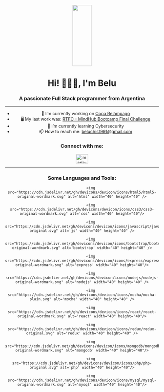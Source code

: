 <div id='header' align='center'>
  <img src='https://media.giphy.com/media/3WW4Zm1F2MeoU/giphy.gif' width=35% height=200px></img>
  <h1 align='center'> Hi! 🙋🏻‍♀️, I'm Belu</h1>
  <h3 align='center'>A passionate Full Stack programmer from Argentina</h3>
<div>

<hr>

- 🔭 I’m currently working on [Copa Relámpago](https://github.com/Maximiliano-Pereyra/copa-relampago)
- 🖥️ My last work was: [RTFC - MindHub Bootcamp Final Challenge](https://github.com/nehuen-aumedes-diez/Mindhub-Challengue-RFTC-Front)
- 🌱 I’m currently learning Cybersecurity
- 📫 How to reach me: beluchis1991@gmail.com

<h3 align="center">Connect with me:</h3>
<p align="center">
<a href="https://www.linkedin.com/in/maría-belén-alvarez-612a25234" target="blank"><img align="center" src="https://raw.githubusercontent.com/rahuldkjain/github-profile-readme-generator/master/src/images/icons/Social/linked-in-alt.svg" alt="maría-belén-alvarez" height="30" width="40" /></a>
</p>

<hr>

<h3 align="center">Some Languages and Tools:</h3>
<div align='center'>
     
            <img src="https://cdn.jsdelivr.net/gh/devicons/devicon/icons/html5/html5-original-wordmark.svg" alt='html' width="40" height="40" />
          
            <img src="https://cdn.jsdelivr.net/gh/devicons/devicon/icons/css3/css3-original-wordmark.svg" alt='css' width="40" height="40"/>
          
            <img src="https://cdn.jsdelivr.net/gh/devicons/devicon/icons/javascript/javascript-original.svg" alt='js' width="40" height="40" />
          
            <img src="https://cdn.jsdelivr.net/gh/devicons/devicon/icons/bootstrap/bootstrap-original-wordmark.svg" alt='bootstrap' width="40" height="40" />
          
            <img src="https://cdn.jsdelivr.net/gh/devicons/devicon/icons/express/express-original-wordmark.svg" alt='express' width="40" height="40"/>
          
            <img src="https://cdn.jsdelivr.net/gh/devicons/devicon/icons/nodejs/nodejs-original-wordmark.svg" alt='nodejs' width="40" height="40" />
          
            <img src="https://cdn.jsdelivr.net/gh/devicons/devicon/icons/mocha/mocha-plain.svg" alt='mocha' width="40" height="40" />
          
            <img src="https://cdn.jsdelivr.net/gh/devicons/devicon/icons/react/react-original-wordmark.svg" alt='react' width="40" height="40"/>
          
            <img src="https://cdn.jsdelivr.net/gh/devicons/devicon/icons/redux/redux-original.svg" alt='redux' width="40" height="40" />
          
            <img src="https://cdn.jsdelivr.net/gh/devicons/devicon/icons/mongodb/mongodb-original-wordmark.svg" alt='mongodb' width="40" height="40"/>
          
            <img src="https://cdn.jsdelivr.net/gh/devicons/devicon/icons/php/php-original.svg" alt='php' width="40" height="40"/>
          
            <img src="https://cdn.jsdelivr.net/gh/devicons/devicon/icons/mysql/mysql-original-wordmark.svg" alt='mysql' width="40" height="40"/>
</div>

